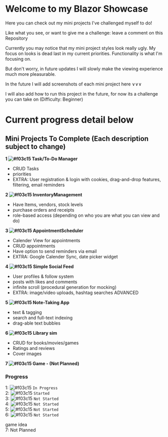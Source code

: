 # Welcome to my Blazor Showcase

Here you can check out my mini projects I've challenged myself to do!

Like what you see, or want to give me a challenge: leave a comment on this Repository

Currently you may notice that my mini project styles look really ugly. My focus on looks is dead last in my 
current priorities. Functionality is what I'm focusing on.

But don't worry, in future updates I will slowly make the viewing experience much more pleasurable.

In the future I will add screenshots of each mini project here ∨∨∨

I will also add how to run this project in the future, for now its a challenge you can take on (Difficulty: Beginner)

# Current progress detail below

## Mini Projects To Complete (Each description subject to change)

**1 ![#f03c15](https://placehold.co/15x15/ffa500/ffa500.png) Task/To-Do Manager**
* CRUD Tasks
* priorities
* EXTRA: User registration & login with cookies, drag-and-drop features, filtering, email reminders

**2 ![#f03c15](https://placehold.co/15x15/ffa500/ffa500.png) InventoryManagement**
* Have Items, vendors, stock levels
* purchase orders and receipts
* role-based access (depending on who you are what you can view and do)

**3 ![#f03c15](https://placehold.co/15x15/f03c15/f03c15.png) AppointmentScheduler**
* Calender View for appointments
* CRUD appointments
* Have option to send reminders via email
* EXTRA: Google Calender Sync, date picker widget

**4 ![#f03c15](https://placehold.co/15x15/f03c15/f03c15.png) Simple Social Feed**
* User profiles & follow system
* posts with likes and comments
* infinite scroll (procedural generation for mocking)
* EXTRA: image/video uploads, hashtag searches ADVANCED

**5 ![#f03c15](https://placehold.co/15x15/f03c15/f03c15.png) Note-Taking App**
* text & tagging
* search and full-text indexing
* drag-able text bubbles

**6 ![#f03c15](https://placehold.co/15x15/f03c15/f03c15.png) Library sim**
* CRUD for books/movies/games
* Ratings and reviews
* Cover images

**7 ![#f03c15](https://placehold.co/15x15/f03c15/f03c15.png) Game - (Not Planned)**

### Progress

1: ![#f03c15](https://placehold.co/15x15/ffa500/ffa500.png) `In Progress` <br>
2: ![#f03c15](https://placehold.co/15x15/ffa500/ffa500.png) `Started` <br>
3: ![#f03c15](https://placehold.co/15x15/f03c15/f03c15.png) `Not Started` <br>
4: ![#f03c15](https://placehold.co/15x15/f03c15/f03c15.png) `Not Started` <br>
5: ![#f03c15](https://placehold.co/15x15/f03c15/f03c15.png) `Not Started` <br>
6: ![#f03c15](https://placehold.co/15x15/f03c15/f03c15.png) `Not Started` <br>

game idea  <br>
7: Not Planned

<!--
Red #f03c15
Orange #ffa500
Green #c5f015
-->
